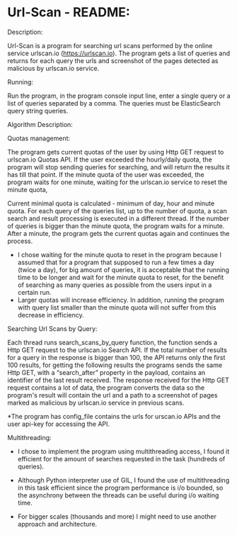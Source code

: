 # Url-Scan - README:

Description:

Url-Scan is a program for searching url scans performed by the online service urlscan.io (https://urlscan.io). The program gets a list of queries and returns for each query the urls and screenshot of the pages detected as malicious by urlscan.io service.

Running:

Run the program, in the program console input line, enter a single query or a list of queries separated by a comma. The queries must be ElasticSearch query string queries.

Algorithm Description:

Quotas management:

The program gets current quotas of the user by using Http GET request to urlscan.io Quotas API.
If the user exceeded the hourly/daily quota, the program will stop sending queries for searching, and will return the results it has till that point.
If the minute quota of the user was exceeded, the program waits for one minute, waiting for the urlscan.io service to reset the minute quota,

Current minimal quota is calculated - minimum of day, hour and minute quota.
For each query of the queries list, up to the number of quota, a scan search and result processing is executed in a different thread.
If the number of queries is bigger than the minute quota, the program waits for a minute. After a minute, the program gets the current quotas again and continues the process.

* I chose waiting for the minute quota to reset in the program because I assumed that for a program that supposed to run a few times a day (twice a day), for big amount of queries, it is acceptable that the running time to be longer and wait for the minute quota to reset, for the benefit of searching as many queries as possible from the users input in a certain run.
* Larger quotas will increase efficiency. In addition, running the program with query list smaller than the minute quota will not suffer from this decrease in efficiency.


Searching Url Scans by Query:

Each thread runs search_scans_by_query function, the function sends a Http GET request to the urlscan.io Search API.
If the total number of results for a query in the response is bigger than 100, the API returns only the first 100 results, for getting the following results the programs sends the same Http GET, with a “search_after” property in the payload, contains an identifier of the last result received.
The response received for the Http GET request contains a lot of data, the program converts the data so the program's result will contain the url and a path to a screenshot of pages marked as malicious by urlscan.io service in previous scans.

*The program has config_file contains the urls for urscan.io APIs and the user api-key for accessing the API.

Multithreading:

* I chose to implement the program using multithreading access, I found it efficient for the amount of searches requested in the task (hundreds of queries).

* Although Python interpreter use of GIL, I found the use of multithreading in this task efficient since the program performance is i/o bounded, so the asynchrony between the threads can be useful during i/o waiting time.

* For bigger scales (thousands and more) I might need to use another approach and architecture.

